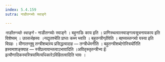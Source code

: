 ```yaml
---
index: 5.4.159
sutra: नाडीतन्त्र्योः स्वाङ्गे

---
```

_नाडीतन्त्र्योः स्वाङ्गे_ - नाडीतन्त्र्योः स्वाङ्गे । बहुनाडिः काय इति । प्राणिस्थत्वात्स्वाङ्गत्वसूचनायकाय इति विशेष्यम् । उपसर्जह्रस्वः ।नद्यृतश्चे॑ति प्राप्तः कब्न भवति । बहुतन्त्रीग्र्रीवेति । बह्व्यस्तन्त्र्यो यस्या इति विग्रहः । वीणातन्तुषु तन्त्रीशब्दस्य प्रसिद्धत्वादाह — तन्त्रीर्धमनीति । बहुतन्त्रीशब्देगोस्त्रियो॑रिति ह्रस्वमाशङ्क्याह — स्त्रीप्रत्ययान्तत्वाऽभावादिति ।अवितृस्तृतन्त्रीभ्य ईः॑ इत्यौणादिकस्यस्त्रिया॑मित्यधिकारेऽविहितत्वादिति भावः ।